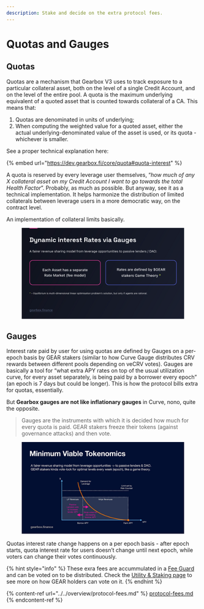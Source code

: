 ```yaml
---
description: Stake and decide on the extra protocol fees.
---
```


# Quotas and Gauges

## Quotas

Quotas are a mechanism that Gearbox V3 uses to track exposure to a particular collateral asset, both on the level of a single Credit Account, and on the level of the entire pool. A quota is the maximum underlying equivalent of a quoted asset that is counted towards collateral of a CA. This means that:

1. Quotas are denominated in units of underlying;
2. When computing the weighted value for a quoted asset, either the actual underlying-denominated value of the asset is used, or its quota - whichever is smaller.

See a proper technical explanation here:

{% embed url="https://dev.gearbox.fi/core/quota#quota-interest" %}

A quota is reserved by every leverage user themselves, “_how much of any X collateral asset on my Credit Account I want to go towards the total Health Factor_”. Probably, as much as possible. But anyway, see it as a technical implementation. It helps harmonize the distribution of limited collaterals between leverage users in a more democratic way, on the contract level.

An implementation of collateral limits basically.

<figure><img src="../../.gitbook/assets/GEAR Gauges Quotas.png" alt=""><figcaption></figcaption></figure>

## G**auges**

Interest rate paid by user for using quotas are defined by Gauges on a per-epoch basis by GEAR stakers (similar to how Curve Gauge distributes CRV rewards between different pools depending on veCRV votes). Gauges are basically a tool for “what extra APY rates on top of the usual utilization curve, for every asset separately, is being paid by a borrower every epoch” (an epoch is 7 days but could be longer). This is how the protocol bills extra for quotas, essentially.&#x20;

But **Gearbox gauges are not like inflationary gauges** in Curve, nono, quite the opposite.&#x20;

> Gauges are the instruments with which it is decided how much for every quota is paid. GEAR stakers freeze their tokens (against governance attacks) and then vote.

<figure><img src="../../.gitbook/assets/GEAR fair yield distribution.jpeg" alt=""><figcaption></figcaption></figure>

Quotas interest rate change happens on a per epoch basis - after epoch starts, quota interest rate for users doesn’t change until next epoch, while voters can change their votes continuously.

{% hint style="info" %}
These exra fees are accummulated in a [Fee Guard](../setup/guards-multisigs.md#fee-temporary-guard-5-10) and can be voted on to be distributed. Check the [Utility & Staking page](../../gear-token/utility-and-staking.md) to see more on how GEAR holders can vote on it.
{% endhint %}

{% content-ref url="../../overview/protocol-fees.md" %}
[protocol-fees.md](../../overview/protocol-fees.md)
{% endcontent-ref %}
